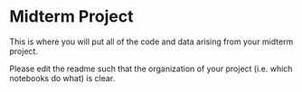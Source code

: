 # Midterm Project

This is where you will put all of the code and data arising from your midterm project.

Please edit the readme such that the organization of your project (i.e. which notebooks do what) is clear.
